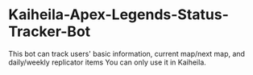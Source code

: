 # Kaiheila-Apex-Legends-Status-Tracker-Bot
This bot can track users' basic information, current map/next map, and daily/weekly replicator items
You can only use it in Kaiheila.
